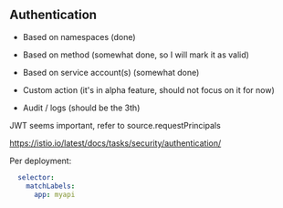 ## Authentication

- Based on namespaces (done)
  
- Based on method (somewhat done, so I will mark it as valid)

- Based on service account(s) (somewhat done)

- Custom action (it's in alpha feature, should not focus on it for now)

- Audit / logs (should be the 3th)

JWT seems important, refer to source.requestPrincipals

https://istio.io/latest/docs/tasks/security/authentication/



Per deployment:
```yaml
  selector:
    matchLabels:
      app: myapi
```